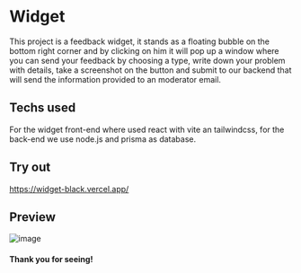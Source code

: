 # Widget
This project is a feedback widget, it stands as a floating bubble on the bottom
right corner and by clicking on him it will pop up a window where you can
send your feedback by choosing a type, write down your problem with details, 
take a screenshot on the button and submit to our backend that will send the
information provided to an moderator email.

## Techs used
For the widget front-end where used react with vite an tailwindcss, for the
back-end we use node.js and prisma as database.


## Try out
https://widget-black.vercel.app/

## Preview
![image](https://user-images.githubusercontent.com/61669995/168125403-bfde7eb0-8694-425d-a2f5-54a14fca9488.png)


#### Thank you for seeing!